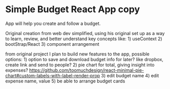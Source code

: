 # Simple Budget React App copy

App will help you create and follow a budget.

Original creation from web dev simplified, using his original set up as a way to learn, review, and better understand key concepts like:
    1) useContext
    2) bootStrap/React
    3) component arrangement


from original project I plan to build new features to the app, possible options:
    1) option to save and download budget info for later?
        like dropbox, create link and send to people? 
    2) pie chart for total, giving insight into expenses?
        https://github.com/toomuchdesign/react-minimal-pie-chart#custom-labels-with-label-render-prop
    3) edit budget name
    4) edit expense name, value
    5) be able to arrange budget cards
